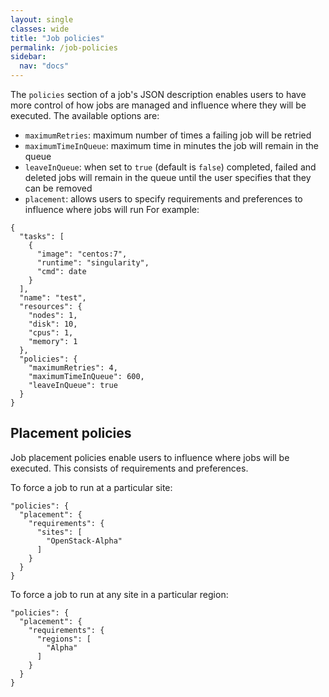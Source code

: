 ```yaml
---
layout: single
classes: wide
title: "Job policies"
permalink: /job-policies
sidebar:
  nav: "docs"
---
```


The `policies` section of a job's JSON description enables users to have more control of how jobs are managed and influence where they will be executed. The available options are:
* `maximumRetries`: maximum number of times a failing job will be retried
* `maximumTimeInQueue`: maximum time in minutes the job will remain in the queue
* `leaveInQueue`: when set to `true` (default is `false`) completed, failed and deleted jobs will remain in the queue until the user specifies that they can be removed
* `placement`: allows users to specify requirements and preferences to influence where jobs will run
For example:
```
{
  "tasks": [
    {
      "image": "centos:7", 
      "runtime": "singularity",
      "cmd": date
    }
  ], 
  "name": "test", 
  "resources": {
    "nodes": 1, 
    "disk": 10, 
    "cpus": 1, 
    "memory": 1
  },
  "policies": {
    "maximumRetries": 4,
    "maximumTimeInQueue": 600,
    "leaveInQueue": true
  }
}
```

## Placement policies
Job placement policies enable users to influence where jobs will be executed. This consists of requirements and preferences.

To force a job to run at a particular site:
```
"policies": {
  "placement": {
    "requirements": {
      "sites": [
        "OpenStack-Alpha"
      ]
    }
  }
}
```
To force a job to run at any site in a particular region:
```
"policies": {
  "placement": {
    "requirements": {
      "regions": [
        "Alpha"
      ]
    }
  }
}
```

